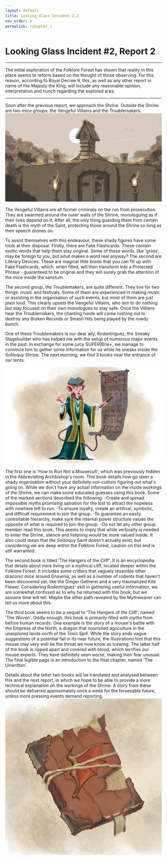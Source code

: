 ```yaml
---
layout: default
title: Looking Glass Incident 2.2
nav_order: 4
permalink: /chapter_1
---
```


# Looking Glass Incident #2, Report 2
---
The initial exploration of the Folklore Forest has shown that reality in this place seems to reform based on the thought of those observing. For this reason, according to Royal Decree 9, this, as well as any other report in name of His Majesty the King, will include any reasonable opinion, interpretation and hunch regarding the explored area.  

 ---
 
Soon after the previous report, we approach the Shrine. Outside the Shrine are two mice groups: the Vengeful Villains and the Troublemakers.
<img src="./assets/shrine_concept1.png" alt="The shrine from close by">

The Vengeful Villains are all former criminals on the run from prosecution. They are swarmed around the outer walls of the Shrine, monologuing as if their lives depend on it. After all, the only thing guarding them from certain death is the myth of the Saint, protecting those around the Shrine so long as their speech drones on.

To assist themselves with this endeavour, these shady figures have some tools at their disposal. Firstly, there are Fake Flashcards. These contain exotic words that help them stay original. Some of these words, like 'grass', may be foreign to you, but what makes a word real anyway?
The second are Literary Devices. These are magical little boxes that you can fill up with Fake Flashcards, which, when filled, will then transform into a Protected Phrase - guaranteed to be original and they will surely grab the attention of the mice inside the sanctum.

The second group, the Troublemakers, are quite different. They live for two things: music and festivals. Some of them are experienced in making music or assisting in the organisation of such events, but most of them are just plain loud. This clearly upsets the Vengeful Villains, who aim to do nothing but stay focused on their own monologues to stay safe. Once the Villians hear the Troublemakers, the chanting horde will come rushing out to destroy any Broken Records or Smash Hits being played by the rowdy bunch.

One of these Troublemakers is our dear ally, Rodentriguez, the Sneaky Stagebuilder who has helped me with the setup of numerous major events in the past. In exchange for some juicy SUPER|Brie+, we manage to convince him to gather some information for us while he sneaks inside the Soliloquy Shrine. The next morning, we find 3 books near the entrance of our tents:

<img src="./assets/abbishop.png" alt="Abbreviating Archbishop">

The first one is 'How to Run Not a Mousecult', which was previously hidden in the Abbreviating Archbishop's room. This book details how go steer a shady organisation without your definitely-not-cultists figuring out what's going on.
While we don't have any actual information on the inside workings of the Shrine, we can make some educated guesses using this book.
Some of the marked sections described the following:
-Create and spread impossible myths promising salvation for the lost to attract the hopeless with nowhere left to run.
-To ensure loyalty, create an artifical, symbolic, and difficult requirement to join the group.
-To guarantee an easily controllable hierarchy, make sure the internal power structure values the opposite of what is required to join the group.
-Do not let any other group member read this book.
This seems to imply that while verbosity is needed to enter the Shrine, silence and listening would be more valued inside. It also could mean that the Soliloquy Saint doesn't actually exist, but considering we are deep within the Folklore Forest, caution on this end is still warranted.

The second book is titled 'The Hangers of the Cliff'. It is an encyclopedia that details about mice living on a mythical cliff, located deeper within the Folklore Forest. It includes some critters that vaguely resemble other draconic mice around Gnawnia, as well as a number of rodents that haven't been discovered yet, like the Ginger Gatherer and a very traumatized Kite Flewer.
Considering Rodentriguez' skill in gathering useful information, we are somewhat confused as to why he returned with this book, but we assume time will tell. Maybe the other path revealed by the Mythweaver can tell us more about this.

The third book seems to be a sequel to 'The Hangers of the Cliff', named 'The Woven'. Oddly enough, this book is primarily filled with myths from before human records. One example is the story of a mouse's battle with the Empress of the North, a dragon that nourished agriculture in the unexplored lands north of the Toxic Spill. While the story ends vague suggestions of a potential fall in its near future, the illustrations hint that this mouse may very well be the threat we now know as Icewing.
The latter half of the book is ripped apart and covered with blood, which terrifies our mouse experts. They have definitely seen worse, making their fear unusual. The final legible page is an introduction to the final chapter, named 'The Unwritten'.

Details about the latter two books will be translated and analysed between this and the next report, in which we hope to be able to provide a more technical explanation on the workings of the Shrine.
A story from these should be delivered approximately once a week for the forseeable future, unless more pressing events demand reporting.
<img src="./assets/Dracobook.png" alt="the Unwritten">
